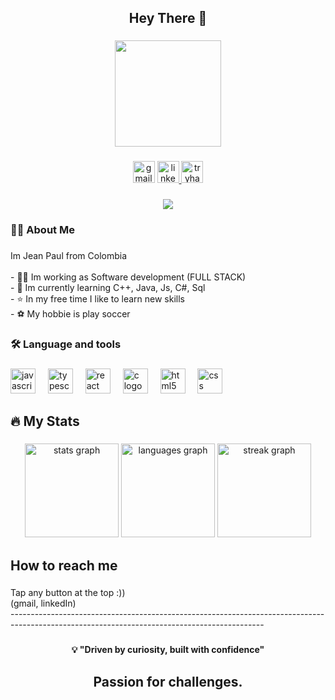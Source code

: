 <h2 align="center">Hey There 👋​</h2>

###

<div align="center">
  <img height="170" src="https://media.giphy.com/media/v1.Y2lkPTc5MGI3NjExcWpndnBxeXN1MDh3a3FvdHUxYjc4eHQzbGQ2N2VqM2V1M3N5NTF6aSZlcD12MV9naWZzX3NlYXJjaCZjdD1n/ASd0Ukj0y3qMM/giphy.gif"  />
</div>

###

<div align="center">
  <img src="https://img.shields.io/static/v1?message=Gmail&logo=gmail&label=&color=D14836&logoColor=white&labelColor=&style=plastic" height="35" alt="gmail logo"  />
  <a href="https://www.linkedin.com/in/jean-paul-ramirez-26b031310/" target="_blank">
    <img src="https://img.shields.io/static/v1?message=LinkedIn&logo=linkedin&label=&color=0077B5&logoColor=white&labelColor=&style=plastic" height="35" alt="linkedin logo"  />
  </a>
  <img src="https://img.shields.io/static/v1?message=TryHackMe&logo=tryhackme&label=&color=88cc14&logoColor=white&labelColor=&style=plastic" height="35" alt="tryhackme logo"  />
</div>

###

<div align="center">
  <img src="https://visitor-badge.laobi.icu/badge?page_id=pol121212.pol121212&"  />
</div>

###

<h3 align="left">​🧑‍💻​ About Me</h3>

###

<p align="left">Im Jean Paul from Colombia<br><br>- 👨‍💻​ Im working as Software development (FULL STACK)<br>- 🧠​ Im currently learning C++, Java, Js, C#, Sql<br>- ⭐​ In my free time I like to learn new skills<br>- ⚽​ My hobbie is play soccer</p>

###

<h3 align="left">🛠️​ Language and tools</h3>

###

<div align="left">
  <img src="https://cdn.jsdelivr.net/gh/devicons/devicon/icons/javascript/javascript-original.svg" height="40" alt="javascript logo"  />
  <img width="12" />
  <img src="https://cdn.jsdelivr.net/gh/devicons/devicon/icons/typescript/typescript-original.svg" height="40" alt="typescript logo"  />
  <img width="12" />
  <img src="https://cdn.jsdelivr.net/gh/devicons/devicon/icons/react/react-original.svg" height="40" alt="react logo"  />
  <img width="12" />
  <img src="https://cdn.jsdelivr.net/gh/devicons/devicon/icons/c/c-original.svg" height="40" alt="c logo"  />
  <img width="12" />
  <img src="https://cdn.jsdelivr.net/gh/devicons/devicon/icons/html5/html5-original.svg" height="40" alt="html5 logo"  />
  <img width="12" />
  <img src="https://cdn.jsdelivr.net/gh/devicons/devicon/icons/css3/css3-original.svg" height="40" alt="css logo"  />
</div>

###

<h2 align="left">🔥​ My Stats</h2>

###

<div align="center">
  <img src="https://github-readme-stats.vercel.app/api?username=pol121212&hide_title=false&hide_rank=false&show_icons=true&include_all_commits=true&count_private=true&disable_animations=false&theme=gotham&locale=en&hide_border=false&order=1" height="150" alt="stats graph"  />
  <img src="https://github-readme-stats.vercel.app/api/top-langs?username=pol121212&locale=en&hide_title=false&layout=compact&card_width=320&langs_count=5&theme=gotham&hide_border=false&order=2" height="150" alt="languages graph"  />
  <img src="https://streak-stats.demolab.com?user=pol121212&locale=en&mode=weekly&theme=gotham&hide_border=false&border_radius=5&date_format=M%20j%5B,%20Y%5D&order=3" height="150" alt="streak graph"  />
</div>

###

<h2 align="left">How to reach me</h2>

###

<p align="left">Tap any button at the top :))<br>(gmail, linkedIn)<br>---------------------------------------------------------------------------------------------------------------------------------------------</p>

###

<h4 align="center">💡 "Driven by curiosity, built with confidence"</h4>

###

<h2 align="center">Passion for challenges.</h2>

###
